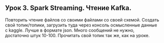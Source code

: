 ## Урок 3. Spark Streaming. Чтение Kafka.

Повторить чтение файлов со своими файлами со своей схемой.
Создать свой топик/топики, загрузить туда через консоль осмысленные данные с kaggle. Лучше в формате json. Много сообщений не нужно, достаточно штук 10-100.
Прочитать свой топик так же, как на уроке.